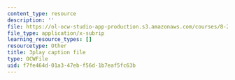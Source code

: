 ```yaml
---
content_type: resource
description: ''
file: https://ol-ocw-studio-app-production.s3.amazonaws.com/courses/8-286-the-early-universe-fall-2013/f7fe464d01a347ebf56d1b7eaf5fc63b_PsfyE1-s9Rs.srt
file_type: application/x-subrip
learning_resource_types: []
resourcetype: Other
title: 3play caption file
type: OCWFile
uid: f7fe464d-01a3-47eb-f56d-1b7eaf5fc63b
---
```

